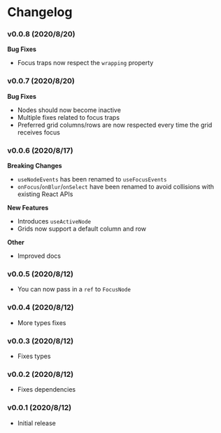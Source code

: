 # Changelog

### v0.0.8 (2020/8/20)

**Bug Fixes**

- Focus traps now respect the `wrapping` property

### v0.0.7 (2020/8/20)

**Bug Fixes**

- Nodes should now become inactive
- Multiple fixes related to focus traps
- Preferred grid columns/rows are now respected every time the grid receives focus

### v0.0.6 (2020/8/17)

**Breaking Changes**

- `useNodeEvents` has been renamed to `useFocusEvents`
- `onFocus`/`onBlur`/`onSelect` have been renamed to avoid collisions with existing React APIs

**New Features**

- Introduces `useActiveNode`
- Grids now support a default column and row

**Other**

- Improved docs

### v0.0.5 (2020/8/12)

- You can now pass in a `ref` to `FocusNode`

### v0.0.4 (2020/8/12)

- More types fixes

### v0.0.3 (2020/8/12)

- Fixes types

### v0.0.2 (2020/8/12)

- Fixes dependencies

### v0.0.1 (2020/8/12)

- Initial release
